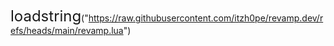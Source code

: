 <span style="font-size: 24px;">loadstring</span>("https://raw.githubusercontent.com/itzh0pe/revamp.dev/refs/heads/main/revamp.lua")
